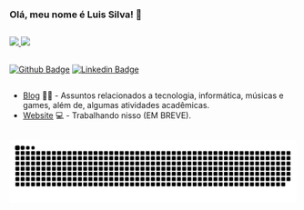 ### Olá, meu nome é Luis Silva! 👋

##

<div>
    <a href="https://github.com/kallsnake">
    <img height="190em" src="https://github-readme-stats.vercel.app/api?username=kallsnake&show_icons=true&theme=radical&include_all_commits=true&count-private=true"/> 
    <img height="190em" src="https://github-readme-stats.vercel.app/api/top-langs/?username=kallsnake&layout=compact&langs_count=16&theme=radical"/>
</div> 

##
    
[![Github Badge](https://img.shields.io/badge/GitHub-100000?style=for-the-badge&logo=github&logoColor=white)](https://github.com/kallsnake)
[![Linkedin Badge](https://img.shields.io/badge/LinkedIn-0077B5?style=for-the-badge&logo=linkedin&logoColor=white)](https://www.linkedin.com/in/kallsnake/)

##
 
- [Blog](https://kallsnake.blogspot.com/) ✍🏼 - Assuntos relacionados a tecnologia, informática, músicas e games, além de, algumas atividades acadêmicas.
- [Website](https://kallsnake.github.io/) 💻 - Trabalhando nisso (EM BREVE).

##

![Snake animation](https://github.com/kallsnake/kallsnake/blob/output/github-contribution-grid-snake.svg)    
    
    
<!--
**KallSnake/KallSnake** is a ✨ _special_ ✨ repository because its `README.md` (this file) appears on your GitHub profile.

Here are some ideas to get you started:

- 🔭 I’m currently working on ...
- 🌱 I’m currently learning ...
- 👯 I’m looking to collaborate on ...
- 🤔 I’m looking for help with ...
- 💬 Ask me about ...
- 📫 How to reach me: ...
- 😄 Pronouns: ...
- ⚡ Fun fact: ...
-->
